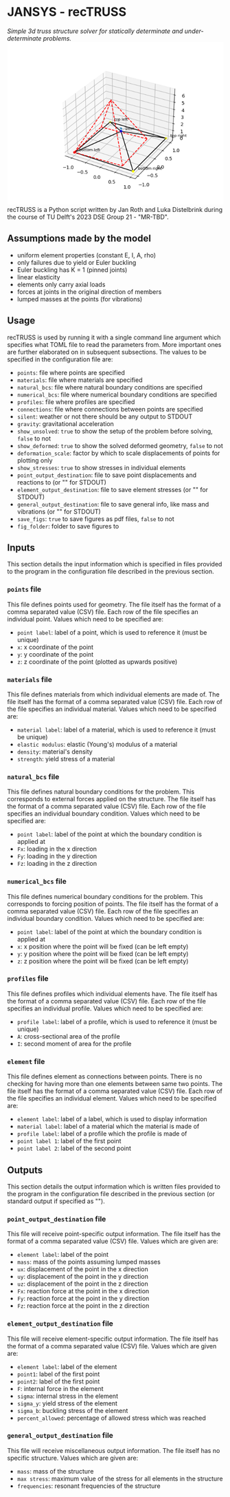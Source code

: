 # JANSYS - recTRUSS
*Simple 3d truss structure solver for statically determinate and under-determinate problems.*
![demonstration of recTRUSS](res/demo_plot.png)
recTRUSS is a Python script written by Jan Roth and Luka Distelbrink during the course of TU Delft's 2023 DSE Group 21 -
"MR-TBD".

## Assumptions made by the model
- uniform element properties (constant E, I, A, rho)
- only failures due to yield or Euler buckling
- Euler buckling has K = 1 (pinned joints)
- linear elasticity
- elements only carry axial loads
- forces at joints in the original direction of members
- lumped masses at the points (for vibrations)

## Usage
recTRUSS is used by running it with a single command line argument which specifies what TOML file to read the parameters
from. More important ones are further elaborated on in subsequent subsections. The values to be specified in the
configuration file are:
- `points`: file where points are specified
- `materials`: file where materials are specified
- `natural_bcs`: file where natural boundary conditions are specified
- `numerical_bcs`: file where numerical boundary conditions are specified
- `profiles`: file where profiles are specified
- `connections`: file where connections between points are specified
- `silent`: weather or not there should be any output to STDOUT
- `gravity`: gravitational acceleration
- `show_unsolved`: `true` to show the setup of the problem before solving, `false` to not
- `show_deformed`: `true` to show the solved deformed geometry, `false` to not
- `deformation_scale`: factor by which to scale displacements of points for plotting only
- `show_stresses`: `true` to show stresses in individual elements
- `point_output_destination`: file to save point displacements and reactions to (or "" for STDOUT)
- `element_output_destination`: file to save element stresses (or "" for STDOUT)
- `general_output_destination`: file to save general info, like mass and vibrations (or "" for STDOUT)
- `save_figs`: `true` to save figures as pdf files, `false` to not
- `fig_folder`: folder to save figures to

## Inputs
This section details the input information which is specified in files provided to the program in the configuration file
described in the previous section.

### `points` file
This file defines points used for geometry. The file itself has the format of a comma separated value (CSV) file. Each 
row of the file specifies an individual point. Values which need to be specified are:
- `point label`: label of a point, which is used to reference it (must be unique)
- `x`: x coordinate of the point
- `y`: y coordinate of the point
- `z`: z coordinate of the point (plotted as upwards positive)

### `materials` file
This file defines materials from which individual elements are made of. The file itself has the format of a comma
separated value (CSV) file. Each row of the file specifies an individual material. Values which need to be specified 
are:
- `material label`: label of a material, which is used to reference it (must be unique)
- `elastic modulus`: elastic (Young's) modulus of a material
- `density`: material's density
- `strength`: yield stress of a material

### `natural_bcs` file
This file defines natural boundary conditions for the problem. This corresponds to external forces applied on the
structure. The file itself has the format of a comma separated value (CSV) file. Each row of the file specifies an
individual boundary condition. Values which need to be specified are:
- `point label`: label of the point at which the boundary condition is applied at
- `Fx`: loading in the x direction
- `Fy`: loading in the y direction
- `Fz`: loading in the z direction

### `numerical_bcs` file
This file defines numerical boundary conditions for the problem. This corresponds to forcing position of points. The
file itself has the format of a comma separated value (CSV) file. Each row of the file specifies an individual
boundary condition. Values which need to be specified are:
- `point label`: label of the point at which the boundary condition is applied at
- `x`: x position where the point will be fixed (can be left empty)
- `y`: y position where the point will be fixed (can be left empty)
- `z`: z position where the point will be fixed (can be left empty)

### `profiles` file
This file defines profiles which individual elements have. The file itself has the format of a comma separated value 
(CSV) file. Each row of the file specifies an individual profile. Values which need to be specified are:
- `profile label`: label of a profile, which is used to reference it (must be unique)
- `A`: cross-sectional area of the profile
- `I`: second moment of area for the profile

### `element` file
This file defines element as connections between points. There is no checking for having more than one 
elements between same two points. The file itself has the format of a comma separated value (CSV) file. Each row of the
file specifies an individual element. Values which need to be specified are:
- `element label`: label of a label, which is used to display information
- `material label`: label of a material which the material is made of
- `profile label`: label of a profile which the profile is made of
- `point label 1`: label of the first point
- `point label 2`: label of the second point

## Outputs
This section details the output information which is written files provided to the program in the configuration file
described in the previous section (or standard output if specified as "").

### `point_output_destination` file
This file will receive point-specific output information. The file itself has the format of a comma separated value (CSV)
file. Values which are given are:
- `element label`: label of the point
- `mass`: mass of the points assuming lumped masses
- `ux`: displacement of the point in the x direction
- `uy`: displacement of the point in the y direction
- `uz`: displacement of the point in the z direction
- `Fx`: reaction force at the point in the x direction
- `Fy`: reaction force at the point in the y direction
- `Fz`: reaction force at the point in the z direction

### `element_output_destination` file
This file will receive element-specific output information. The file itself has the format of a comma separated value (CSV)
file. Values which are given are:
- `element label`: label of the element
- `point1`: label of the first point
- `point2`: label of the first point
- `F`: internal force in the element
- `sigma`: internal stress in the element
- `sigma_y`: yield stress of the element
- `sigma_b`: buckling stress of the element
- `percent_allowed`: percentage of allowed stress which was reached

### `general_output_destination` file
This file will receive miscellaneous output information. The file itself has no specific structure. Values which are 
given are:
- `mass`: mass of the structure
- `max stress`: maximum value of the stress for all elements in the structure
- `frequencies`: resonant frequencies of the structure
